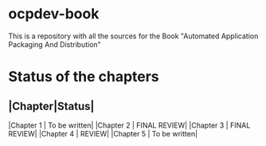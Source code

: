 # ocpdev-book
This is a repository with all the sources for the Book "Automated Application Packaging And Distribution"

# Status of the chapters

|Chapter|Status|
----------------
|Chapter 1 | To be written|
|Chapter 2 | FINAL REVIEW|
|Chapter 3 | FINAL REVIEW|
|Chapter 4 | REVIEW|
|Chapter 5 | To be written|
